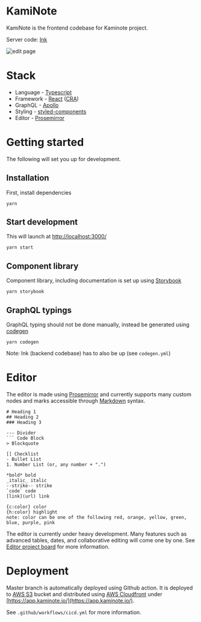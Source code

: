 # KamiNote

KamiNote is the frontend codebase for Kaminote project.

Server code: [Ink](https://github.com/williamsk91/Ink)

![edit page](https://user-images.githubusercontent.com/25893551/155017506-5b8ba3dd-7171-4749-89c9-15b17b701b76.png)



# Stack

- Language - [Typescript](https://www.typescriptlang.org/)
- Framework - [React](https://reactjs.org/) ([CRA](https://create-react-app.dev/))
- GraphQL - [Apollo](https://www.apollographql.com/docs/react/api/react-apollo/)
- Styling - [styled-components](https://styled-components.com/)
- Editor - [Prosemirror](https://prosemirror.net/)

# Getting started

The following will set you up for development.

## Installation

First, install dependencies

```
yarn
```

## Start development

This will launch at [http://localhost:3000/](http://localhost:3000/)

```
yarn start
```

## Component library

Component library, including documentation is set up using [Storybook](https://storybook.js.org/)

```
yarn storybook
```

## GraphQL typings

GraphQL typing should not be done manually, instead be generated using [codegen](https://graphql-code-generator.com/)

```
yarn codegen
```

Note: Ink (backend codebase) has to also be up (see `codegen.yml`)

# Editor

The editor is made using [Prosemirror](https://prosemirror.net/) and currently supports many custom nodes and marks accessible through [Markdown](https://www.markdownguide.org/basic-syntax/) syntax.

````
# Heading 1
## Heading 2
### Heading 3

--- Divider
``` Code Block
> Blockquote

[] Checklist
- Bullet List
1. Number List (or, any number + ".")

*bold* bold
_italic_ italic
--strike-- strike
`code` code
[link](url) link

{c:color} color
{h:color} highlight
note: color can be one of the following red, orange, yellow, green, blue, purple, pink

````

The editor is currently under heavy development. Many features such as advanced tables, dates, and collaborative editing will come one by one. See [Editor project board](https://github.com/williamsk91/KamiNote/projects/1) for more information.

# Deployment

Master branch is automatically deployed using Github action. It is deployed to [AWS S3](https://aws.amazon.com/s3/) bucket and distributed using [AWS Cloudfront](https://aws.amazon.com/cloudfront/) under [https://app.kaminote.io/](https://app.kaminote.io/).

See `.github/workflows/cicd.yml` for more information.
